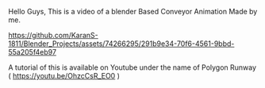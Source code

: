 Hello Guys, This is a video of a blender Based Conveyor Animation Made by me.




https://github.com/KaranS-1811/Blender_Projects/assets/74266295/291b9e34-70f6-4561-9bbd-55a205f4eb97




A tutorial of this is available on Youtube under the name of Polygon Runway ( https://youtu.be/OhzcCsR_EO0 )
